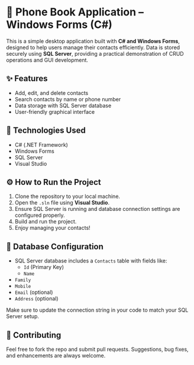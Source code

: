 # 📒 Phone Book Application – Windows Forms (C#)

This is a simple desktop application built with **C# and Windows Forms**, designed to help users manage their contacts efficiently. Data is stored securely using **SQL Server**, providing a practical demonstration of CRUD operations and GUI development.

## ✨ Features

- Add, edit, and delete contacts
- Search contacts by name or phone number
- Data storage with SQL Server database
- User-friendly graphical interface

## 🧰 Technologies Used

- C# (.NET Framework)
- Windows Forms
- SQL Server
- Visual Studio


## ⚙️ How to Run the Project

1. Clone the repository to your local machine.
2. Open the `.sln` file using **Visual Studio**.
3. Ensure SQL Server is running and database connection settings are configured properly.
4. Build and run the project.
5. Enjoy managing your contacts!

## 📂 Database Configuration

- SQL Server database includes a `Contacts` table with fields like:
  - `Id` (Primary Key)
  - `Name`
 - `Family`
  - `Mobile`
  - `Email` (optional)
  - `Address` (optional)

Make sure to update the connection string in your code to match your SQL Server setup.

## 🤝 Contributing

Feel free to fork the repo and submit pull requests. Suggestions, bug fixes, and enhancements are always welcome.

